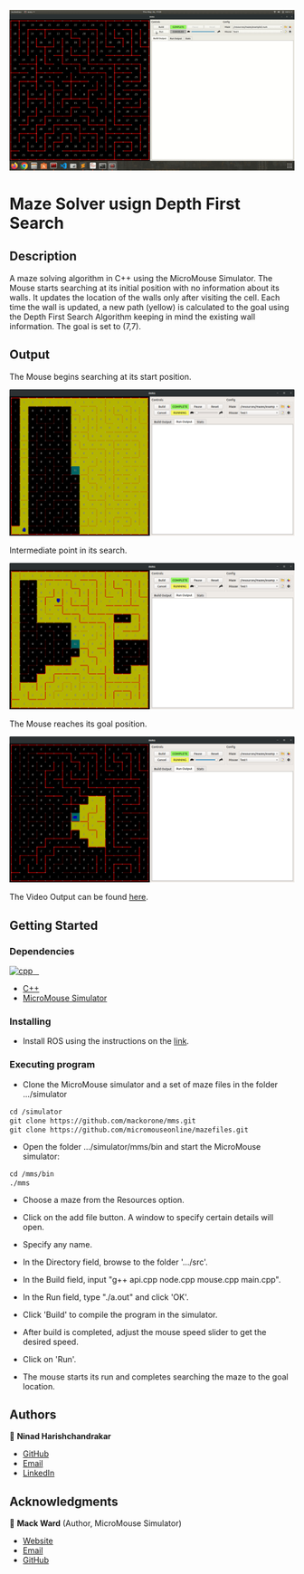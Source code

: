 ![alt text](/output/output.gif)

# Maze Solver usign Depth First Search

## Description

A maze solving algorithm in C++ using the MicroMouse Simulator. The Mouse starts searching at its initial position with no information about its walls. It updates the location of the walls only after visiting the cell. Each time the wall is updated, a new path (yellow) is calculated to the goal using the Depth First Search Algorithm keeping in mind the existing wall information. The goal is set to (7,7).

## Output

The Mouse begins searching at its start position.

![alt text](/output/output1.png)

Intermediate point in its search.

![alt text](/output/output2.png)

The Mouse reaches its goal position.

![alt text](/output/output3.png)


The Video Output can be found [here](https://drive.google.com/file/d/1MMMz3iHsMKDaRkGAD7gRIdvhdlXJwaFh/view?usp=sharing).


## Getting Started

### Dependencies

<p align="left"> 
<a href="https://www.cplusplus.com/" target="_blank" rel="noreferrer"> <img src="https://upload.wikimedia.org/wikipedia/commons/thumb/1/18/ISO_C%2B%2B_Logo.svg/800px-ISO_C%2B%2B_Logo.svg.png" alt="cpp" width="40" height="40"/> &ensp;</a>

* [C++](https://www.cplusplus.com/)
* [MicroMouse Simulator](https://github.com/mackorone/mms)

### Installing

* Install ROS using the instructions on the [link](http://wiki.ros.org/Installation/Ubuntu).

### Executing program

* Clone the MicroMouse simulator and a set of maze files in the folder .../simulator
```
cd /simulator
git clone https://github.com/mackorone/mms.git
git clone https://github.com/micromouseonline/mazefiles.git
```

* Open the folder .../simulator/mms/bin and start the MicroMouse simulator:
```
cd /mms/bin
./mms
```

* Choose a maze from the Resources option.

* Click on the add file button. A window to specify certain details will open.

* Specify any name.

* In the Directory field, browse to the folder '.../src'.

* In the Build field, input "g++ api.cpp node.cpp mouse.cpp main.cpp".

* In the Run field, type "./a.out" and click 'OK'.

* Click 'Build' to compile the program in the simulator.

* After build is completed, adjust the mouse speed slider to get the desired speed.

* Click on 'Run'.

* The mouse starts its run and completes searching the maze to the goal location.


## Authors

👤 **Ninad Harishchandrakar**

* [GitHub](https://github.com/ninadharish)
* [Email](ninad.harish@gmail.com)
* [LinkedIn](https://linkedin.com/in/ninadharish)


## Acknowledgments

👤 **Mack Ward** (Author, MicroMouse Simulator)

* [Website](https://www.mackorone.com/)
* [Email](mackorone@gmail.com)
* [GitHub](https://github.com/mackorone)
